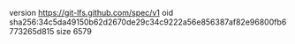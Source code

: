 version https://git-lfs.github.com/spec/v1
oid sha256:34c5da49150b62d2670de29c34c9222a56e856387af82e96800fb6773265d815
size 6579
